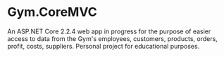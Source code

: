 # Gym.CoreMVC

An ASP.NET Core 2.2.4 web app in progress for the purpose of easier access to data from the Gym's employees, customers, products, orders, profit, costs, suppliers. 
Personal project for educational purposes.
